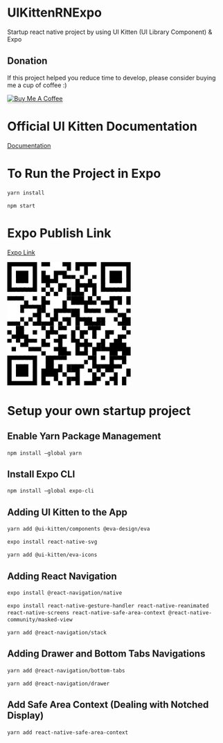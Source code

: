 # UIKittenRNExpo
Startup react native project by using UI Kitten (UI Library Component) & Expo

## Donation

If this project helped you reduce time to develop, please consider buying me a cup of coffee :)

<a href="https://www.buymeacoffee.com/ongyishen" 
target="_blank">
<img src="https://www.buymeacoffee.com/assets/img/custom_images/orange_img.png" 
alt="Buy Me A Coffee" style="height: 41px !important;width: 174px !important;box-shadow: 0px 3px 2px 0px rgba(190, 190, 190, 0.5) !important;-webkit-box-shadow: 0px 3px 2px 0px rgba(190, 190, 190, 0.5) !important;" ></a>

# Official UI Kitten Documentation
[Documentation](https://akveo.github.io/react-native-ui-kitten/docs/getting-started/what-is-ui-kitten#what-is-ui-kitten)


# To Run the Project in Expo
```
yarn install
```
```
npm start
```

# Expo Publish Link
[Expo  Link](https://expo.io/@ongeason/projects/UIKittenRNExpo)

![](https://github.com/ongyishen/UIKittenRNExpo/blob/main/ExpoQR.png?raw=true)

# Setup your own startup project

## Enable Yarn Package Management
```
npm install –global yarn
```

## Install Expo CLI
```
npm install –global expo-cli
```

## Adding UI Kitten to the App
```
yarn add @ui-kitten/components @eva-design/eva
```

```
expo install react-native-svg
```

```
yarn add @ui-kitten/eva-icons
```

## Adding React Navigation 

```
expo install @react-navigation/native
```
```
expo install react-native-gesture-handler react-native-reanimated react-native-screens react-native-safe-area-context @react-native-community/masked-view
```
```
yarn add @react-navigation/stack
```

## Adding Drawer and Bottom Tabs Navigations
```
yarn add @react-navigation/bottom-tabs
```
```
yarn add @react-navigation/drawer
```

## Add Safe Area Context (Dealing with Notched Display)
```
yarn add react-native-safe-area-context
```